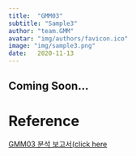 ```yaml
---
title:  "GMM03"
subtitle: "Sample3"
author: "team.GMM"
avatar: "img/authors/favicon.ico"
image: "img/sample3.png"
date:   2020-11-13
---
```


## Coming Soon...

# Reference
<a href="https://drive.google.com/file/d/1JSB7uxnmBWrE--ostsLfa1BYPwTr817R/view?usp=sharing">GMM03 분석 보고서(click here</a>

